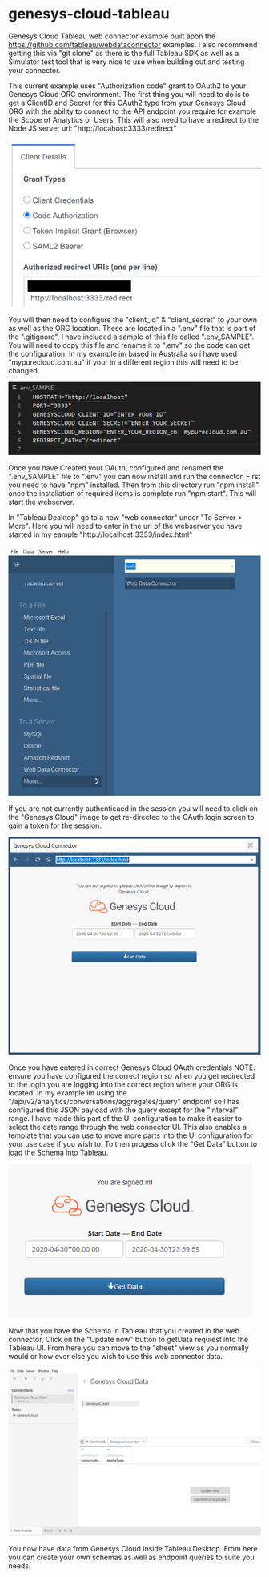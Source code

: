 # genesys-cloud-tableau
Genesys Cloud Tableau web connector example built apon the https://github.com/tableau/webdataconnector examples. I also recommend getting this via "git clone" as there is the full Tableau SDK as well as a Simulator test tool that is very nice to use when building out and testing your connector.

This current example uses "Authorization code" grant to OAuth2 to your Genesys Cloud ORG environment. The first thing you will need to do is to get a ClientID and Secret for this OAuth2 type from your Genesys Cloud ORG with the ability to connect to the API endpoint you require for example the Scope of Analytics or Users. This will also need to have a redirect to the Node JS server url: "http://locahost:3333/redirect"

![](/docs/images/screenShot1.png?raw=true)

You will then need to configure the "client_id" & "client_secret" to your own as well as the ORG location. These are located in a ".env" file that is part of the ".gitignore", I have included a sample of this file called ".env_SAMPLE". You will need to copy this file and rename it to ".env" so the code can get the configuration. In my example im based in Australia so i have used "mypurecloud.com.au" if your in a different region this will need to be changed.

![](/docs/images/screenShot2.png?raw=true)

Once you have Created your OAuth, configured and renamed the ".env_SAMPLE" file to ".env" you can now install and run the connector. First you need to have "npm" installed. Then from this directory run "npm install" once the installation of required items is complete run "npm start". This will start the webserver.

In "Tableau Deaktop" go to a new "web connector" under "To Server > More". Here you will need to enter in the url of the webserver you have started in my eample "http://localhost:3333/index.html"

![](/docs/images/screenShot3.png?raw=true)

If you are not currently authenticaed in the session you will need to click on the "Genesys Cloud" image to get re-directed to the OAuth login screen to gain a token for the session.

![](/docs/images/screenShot4.png?raw=true)

Once you have entered in correct Genesys Cloud OAuth credentials NOTE: ensure you have configured the correct region so when you get redirected to the login you are logging into the correct region where your ORG is located. In my example im using the "/api/v2/analytics/conversations/aggregates/query" endpoint so I has configured this JSON payload with the query except for the "interval" range. I have made this part of the UI configuration to make it easier to select the date range through the web connector UI. This also enables a template that you can use to move more parts into the UI configuration for your use case if you wish to. To then progess click the "Get Data" button to load the Schema into Tableau.

![](/docs/images/screenShot5.png?raw=true)

Now that you have the Schema in Tableau that you created in the web connector, Click on the "Update now" button to getData requiest into the Tableau UI. From here you can move to the "sheet" view as you normally would or how ever else you wish to use this web connector data.

![](/docs/images/screenShot6.png?raw=true)

You now have data from Genesys Cloud inside Tableau Desktop. From here you can create your own schemas as well as endpoint queries to suite you needs.